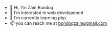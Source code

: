 - 👋 Hi, I’m Zain Bondoq
- 👀 I’m interested in web development 
- 🌱 I’m currently learning php 
- 📫 you can reach me at bondoqzain@gmail.com


<!---
zainBondoq/zainBondoq is a ✨ special ✨ repository because its `README.md` (this file) appears on your GitHub profile.
You can click the Preview link to take a look at your changes.
--->
